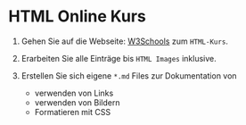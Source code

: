 # HTML Online Kurs
1. Gehen Sie auf die Webseite:
[W3Schools](https://www.w3schools.com/html/default.asp) zum `HTML-Kurs`.

2. Erarbeiten Sie alle Einträge bis `HTML Images` inklusive.

3. Erstellen Sie sich eigene `*.md` Files zur Dokumentation von 
   - verwenden von Links
   - verwenden von Bildern
   - Formatieren mit CSS